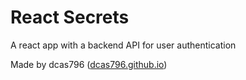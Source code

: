 # React Secrets

A react app with a backend API for user authentication

Made by dcas796 ([dcas796.github.io](https://dcas796.github.io/))
